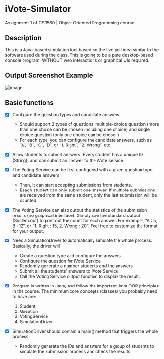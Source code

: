 # iVote-Simulator
Assignment 1 of CS3560 | Object Oriented Programming course

## Description
This is a Java-based simulation tool based on the live poll idea similar to the software used during the class. This is going to be a pure desktop-based console program, WITHOUT web interactions or graphical UIs required.

## Output Screenshot Example
![image](https://user-images.githubusercontent.com/29805751/192982339-c7d3ce18-2280-48df-a165-e80b801c704f.png)

## Basic functions
* [x] Configure the question types and candidate answers. 
  * Should support 2 types of questions: multiple-choice question (more than one choice can be chosen including
one choice) and single choice question (only one choice can be chosen)
  * For each type, you can configure the candidate answers, such as “A”, “B”, “C”, “D”, or “1.
Right”, “2. Wrong”, etc.

* [x] Allow students to submit answers. Every student has a unique ID (String), and can
submit an answer to the iVote service.

* [x] The Voting Service can be first configured with a given question type and candidate
answers
  * Then, it can start accepting submissions from students.
  * Eeach student can only submit one answer. If multiple submissions are received from the same student, only the last
submission will be counted.

* [x] The Voting Service can also output the statistics of the submission results (no graphical interface). Simply use the standard output (System.out) to print out the count for each answer. 
  For example, “A : 5, B : 12”, or “1. Right : 15, 2. Wrong : 20”. Feel free to customize the format for your output.

* [x] Need a SimulationDriver to automatically simulate the whole process. Basically, the driver will
  * Create a question type and configure the answers
  * Configure the question for iVote Service
  * Randomly generate a number students and the answers
  * Submit all the students’ answers to iVote Service
  * Call the Voting Service output function to display the result.
  
* [x] Program is written in Java, and follow the important Java OOP principles in the course. The minimum core concepts (classes) you probably need to have are:
  1) Student
  2) Question
  3) VotingService
  4) SimulationDriver
  
* [x] SimulationDriver should contain a main() method that triggers the whole process. 
  * Randomly generate the IDs and answers for a group of students to simulate the submission process and check the results.
